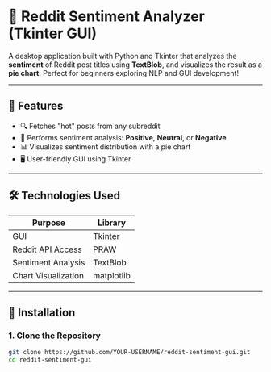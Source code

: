 # 🧠 Reddit Sentiment Analyzer (Tkinter GUI)

A desktop application built with Python and Tkinter that analyzes the **sentiment** of Reddit post titles using **TextBlob**, and visualizes the result as a **pie chart**. Perfect for beginners exploring NLP and GUI development!

---

## 🚀 Features

- 🔍 Fetches "hot" posts from any subreddit
- 🧠 Performs sentiment analysis: **Positive**, **Neutral**, or **Negative**
- 📊 Visualizes sentiment distribution with a pie chart
- 🖥️ User-friendly GUI using Tkinter

---

## 🛠 Technologies Used

| Purpose                | Library           |
|------------------------|-------------------|
| GUI                    | Tkinter           |
| Reddit API Access      | PRAW              |
| Sentiment Analysis     | TextBlob          |
| Chart Visualization    | matplotlib        |

---

## 🧪 Installation

### 1. Clone the Repository

```bash
git clone https://github.com/YOUR-USERNAME/reddit-sentiment-gui.git
cd reddit-sentiment-gui

